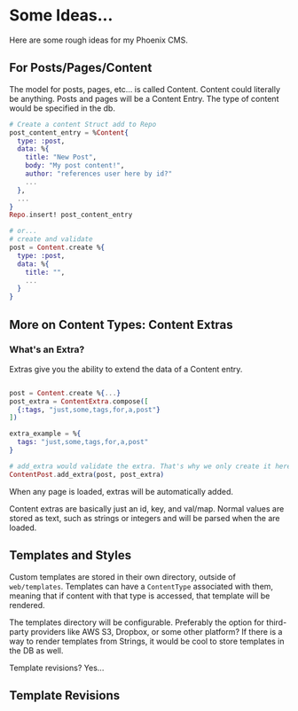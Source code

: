 # Some Ideas...

Here are some rough ideas for my Phoenix CMS.

## For Posts/Pages/Content

The model for posts, pages, etc... is called Content. Content could literally be anything. Posts and pages will be a Content Entry. The type of content would be specified in the db.

```elixir
# Create a content Struct add to Repo
post_content_entry = %Content{
  type: :post,
  data: %{
    title: "New Post",
    body: "My post content!",
    author: "references user here by id?"
    ...
  },
  ...
}
Repo.insert! post_content_entry

# or...
# create and validate
post = Content.create %{
  type: :post,
  data: %{
    title: "",
    ...
  }
}
```

## More on Content Types: Content Extras
### What's an Extra?
Extras give you the ability to extend the data of a Content entry.

```elixir

post = Content.create %{...}
post_extra = ContentExtra.compose([
  {:tags, "just,some,tags,for,a,post"}
])

extra_example = %{
  tags: "just,some,tags,for,a,post"
}

# add_extra would validate the extra. That's why we only create it here.
ContentPost.add_extra(post, post_extra)
```

When any page is loaded, extras will be automatically added.

Content extras are basically just an id, key, and val/map. Normal values are stored as text, such as strings or integers and will be parsed when the are loaded.

## Templates and Styles
Custom templates are stored in their own directory, outside of `web/templates`. Templates can have a `ContentType` associated with them, meaning that if content with that type is accessed, that template will be rendered.

The templates directory will be configurable. Preferably the option for third-party providers like AWS S3, Dropbox, or some other platform? If there is a way to render templates from Strings, it would be cool to store templates in the DB as well.

Template revisions? Yes...

## Template Revisions
